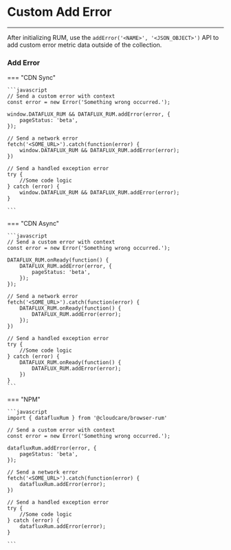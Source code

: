 # Custom Add Error
---

After initializing RUM, use the `addError('<NAME>', '<JSON_OBJECT>')` API to add custom error metric data outside of the collection.

### Add Error

=== "CDN Sync"

    ```javascript
    // Send a custom error with context
    const error = new Error('Something wrong occurred.');
    
    window.DATAFLUX_RUM && DATAFLUX_RUM.addError(error, {
        pageStatus: 'beta',
    });
    
    // Send a network error
    fetch('<SOME_URL>').catch(function(error) {
        window.DATAFLUX_RUM && DATAFLUX_RUM.addError(error);
    })
    
    // Send a handled exception error
    try {
        //Some code logic
    } catch (error) {
        window.DATAFLUX_RUM && DATAFLUX_RUM.addError(error);
    }
    
    ```

=== "CDN Async"

    ```javascript
    // Send a custom error with context
    const error = new Error('Something wrong occurred.');
    
    DATAFLUX_RUM.onReady(function() {
        DATAFLUX_RUM.addError(error, {
            pageStatus: 'beta',
        });
    });
    
    // Send a network error
    fetch('<SOME_URL>').catch(function(error) {
        DATAFLUX_RUM.onReady(function() {
            DATAFLUX_RUM.addError(error);
        });
    })
    
    // Send a handled exception error
    try {
        //Some code logic
    } catch (error) {
        DATAFLUX_RUM.onReady(function() {
            DATAFLUX_RUM.addError(error);
        })
    }
    ```

=== "NPM"

    ```javascript
    import { datafluxRum } from '@cloudcare/browser-rum'
    
    // Send a custom error with context
    const error = new Error('Something wrong occurred.');
    
    datafluxRum.addError(error, {
        pageStatus: 'beta',
    });
    
    // Send a network error
    fetch('<SOME_URL>').catch(function(error) {
        datafluxRum.addError(error);
    })
    
    // Send a handled exception error
    try {
        //Some code logic
    } catch (error) {
        datafluxRum.addError(error);
    }         
    
    ```


